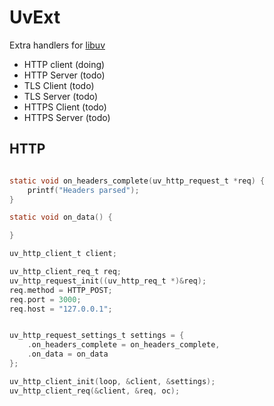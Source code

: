 # UvExt

Extra handlers for [libuv](https://github.com/libuv/libuv)

- HTTP client (doing)
- HTTP Server (todo)
- TLS Client (todo)
- TLS Server (todo)
- HTTPS Client (todo)
- HTTPS Server (todo)


## HTTP

```c

static void on_headers_complete(uv_http_request_t *req) {
    printf("Headers parsed");
}

static void on_data() {

}

uv_http_client_t client;

uv_http_client_req_t req;
uv_http_request_init((uv_http_req_t *)&req);
req.method = HTTP_POST;
req.port = 3000;
req.host = "127.0.0.1";


uv_http_request_settings_t settings = {
    .on_headers_complete = on_headers_complete,
    .on_data = on_data
};

uv_http_client_init(loop, &client, &settings);
uv_http_client_req(&client, &req, oc);



```